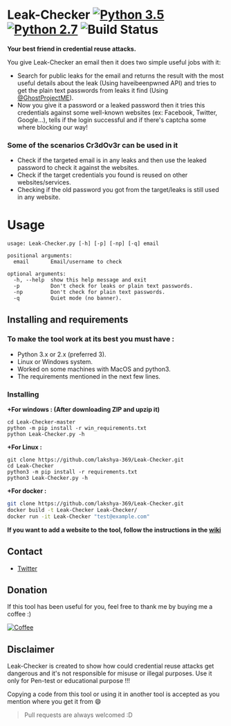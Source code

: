 # Leak-Checker [![Python 3.5](https://img.shields.io/badge/Python-3.5-yellow.svg)](http://www.python.org/download/) [![Python 2.7](https://img.shields.io/badge/Python-2.7-yellow.svg)](http://www.python.org/download/) ![Build Status](https://img.shields.io/badge/Version-0.4.4-red.svg)

**Your best friend in credential reuse attacks.**

You give Leak-Checker an email then it does two simple useful jobs with it:
- Search for public leaks for the email and returns the result with the most useful details about the leak (Using haveibeenpwned API) and tries to get the plain text passwords from leaks it find (Using [@GhostProjectME](https://twitter.com/GhostProjectME)).
- Now you give it a password or a leaked password then it tries this credentials against some well-known websites (ex: Facebook, Twitter, Google...), tells if the login successful and if there's captcha some where blocking our way!

### Some of the scenarios Cr3dOv3r can be used in it
- Check if the targeted email is in any leaks and then use the leaked password to check it against the websites.
- Check if the target credentials you found is reused on other websites/services.
- Checking if the old password you got from the target/leaks is still used in any website.


# Usage
```
usage: Leak-Checker.py [-h] [-p] [-np] [-q] email

positional arguments:
  email       Email/username to check

optional arguments:
  -h, --help  show this help message and exit
  -p          Don't check for leaks or plain text passwords.
  -np         Don't check for plain text passwords.
  -q          Quiet mode (no banner).

```

## Installing and requirements
### To make the tool work at its best you must have :
- Python 3.x or 2.x (preferred 3).
- Linux or Windows system.
- Worked on some machines with MacOS and python3.
- The requirements mentioned in the next few lines.

### Installing
**+For windows : (After downloading ZIP and upzip it)**
```
cd Leak-Checker-master
python -m pip install -r win_requirements.txt
python Leak-Checker.py -h
```
**+For Linux :**
```
git clone https://github.com/lakshya-369/Leak-Checker.git
cd Leak-Checker
python3 -m pip install -r requirements.txt
python3 Leak-Checker.py -h
```

**+For docker :**
```bash
git clone https://github.com/lakshya-369/Leak-Checker.git
docker build -t Leak-Checker Leak-Checker/
docker run -it Leak-Checker "test@example.com"
```


**If you want to add a website to the tool, follow the instructions in the [wiki](https://github.com/lakshya-369/Leak-Checker/wiki)**

## Contact
- [Twitter](https://twitter.com/lakshya-369)

## Donation
If this tool has been useful for you, feel free to thank me by buying me a coffee :)

[![Coffee](https://www.buymeacoffee.com/assets/img/custom_images/orange_img.png)](https://buymeacoffee.com/d4vinci)

## Disclaimer
Leak-Checker is created to show how could credential reuse attacks get dangerous and it's not responsible for misuse or illegal purposes. Use it only for Pen-test or educational purpose !!!

Copying a code from this tool or using it in another tool is accepted as you mention where you get it from :smile:

> Pull requests are always welcomed :D
